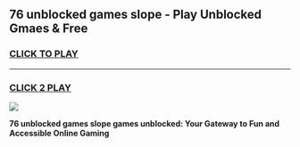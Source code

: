 
## 76 unblocked games slope - Play Unblocked Gmaes & Free
<h3>
<a href="https://news.freeplayer.one?title=76_unblocked_games_slope&ref=23F">CLICK TO PLAY</a></h3>
<hr>

<h3>
<a href="https://news.freeplayer.one?title=76_unblocked_games_slope&ref=23F">CLICK 2 PLAY</a>
  
</h3>

<a href="https://news.freeplayer.one?title=76_unblocked_games_slope&ref=23F/"><img src="https://clearcache.store/games.png"></a>


**76 unblocked games slope games unblocked: Your Gateway to Fun and Accessible Online Gaming**
